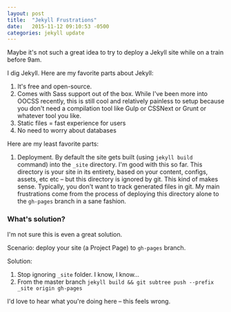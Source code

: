 ```yaml
---
layout: post
title:  "Jekyll Frustrations"
date:   2015-11-12 09:10:53 -0500
categories: jekyll update
---
```

Maybe it's not such a great idea to try to deploy a Jekyll site while on a train before 9am.

I dig Jekyll. Here are my favorite parts about Jekyll:

1. It's free and open-source.
2. Comes with Sass support out of the box. While I've been more into OOCSS recently, this is still cool and relatively painless to setup because you don't need a compilation tool like Gulp or CSSNext or Grunt or whatever tool you like.
3. Static files = fast experience for users
4. No need to worry about databases

Here are my least favorite parts:

1. Deployment. By default the site gets built (using `jekyll build` command) into the `_site` directory. I'm good with this so far. This directory is your site in its entirety, based on your content, configs, assets, etc etc – but this directory is ignored by git. This kind of makes sense. Typically, you don't want to track generated files in git. My main frustrations come from the process of deploying this directory alone to the `gh-pages` branch in a sane fashion.

### What's solution?
I'm not sure this is even a great solution.

Scenario: deploy your site (a Project Page) to `gh-pages` branch.

Solution:
1. Stop ignoring `_site` folder. I know, I know...
2. From the master branch `jekyll build && git subtree push --prefix _site origin gh-pages`

I'd love to hear what you're doing here – this feels wrong.
